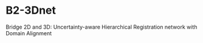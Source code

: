 # B2-3Dnet
Bridge 2D and 3D: Uncertainty-aware Hierarchical Registration network with Domain Alignment
